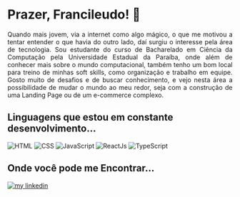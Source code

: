 # Prazer, Francileudo! 👋

<p align="justify">
  Quando mais jovem, via a internet como algo mágico, o que me motivou a tentar entender o que havia do outro lado, daí surgiu o interesse pela área de tecnologia. Sou     estudante do curso de Bacharelado em Ciência da Computação pela Universidade Estadual da Paraíba, onde além de conhecer mais sobre o mundo computacional, também tenho   um bom local para treino de minhas soft skills, como organização e trabalho em equipe. Gosto muito de desafios e de buscar conhecimento, e vejo nesta área a      
  possibilidade de mudar o mundo ao meu redor, seja com a construção de uma Landing Page ou de um e-commerce complexo.
</p>
  
## Linguagens que estou em constante desenvolvimento...

![HTML](https://img.shields.io/badge/HTML5-E34F26?style=for-the-badge&logo=html5&logoColor=white)
![CSS](https://img.shields.io/badge/CSS3-1572B6?style=for-the-badge&logo=css3&logoColor=white)
![JavaScript](https://img.shields.io/badge/JavaScript-F7DF1E?style=for-the-badge&logo=javascript&logoColor=black)
![ReactJs](https://img.shields.io/badge/React-20232A?style=for-the-badge&logo=react&logoColor=61DAFB)
![TypeScript](https://img.shields.io/badge/TypeScript-007ACC?style=for-the-badge&logo=typescript&logoColor=white)

## Onde você pode me Encontrar...

<a href="https://www.linkedin.com/in/francileudo-oliveira/"><img src="https://img.shields.io/badge/LinkedIn-0077B5?style=for-the-badge&logo=linkedin&logoColor=white" alt="my linkedin"></a>
